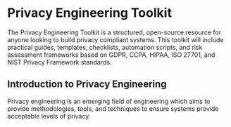 # Privacy Engineering Toolkit

The Privacy Engineering Toolkit is a structured, open-source resource for anyone looking to build privacy compliant systems. This toolkit will include practical guides, templates, checklists, automation scripts, and risk assessment frameworks based on GDPR, CCPA, HIPAA, ISO 27701, and NIST Privacy Framework standards.

## Introduction to Privacy Engineering  

Privacy engineering is an emerging field of engineering which aims to provide methodologies, tools, and techniques to ensure systems provide acceptable levels of privacy. 


